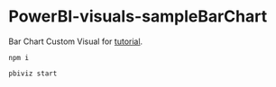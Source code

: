 # PowerBI-visuals-sampleBarChart
Bar Chart Custom Visual for [tutorial](https://github.com/Microsoft/PowerBI-visuals-docs#developing-your-first-powerbi-visual).

```
npm i

pbiviz start
```


